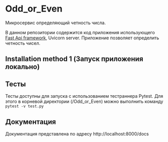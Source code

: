 # Odd_or_Even
Микросервис определяющий четность числа.


В данном репозитории содержится код приложения использующего [Fast Api framework](https://fastapi.tiangolo.com/), Uvicorn server. Приложение позволяет определить четность чисел.

## Installation method 1 (Запуск приложения локально)


## Тесты

Тесты доступны для запуска с использованием тестраннера Pytest.
Для этого в корневой директории (/Odd_or_Even) можно выполнить команду `pytest -v test.py`

## Документация

Документация представлена по адресу http://localhost:8000/docs
